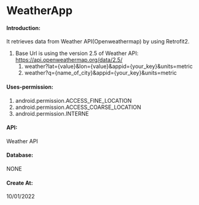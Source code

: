 # WeatherApp

#### Introduction:
It retrieves data from Weather API(Openweathermap) by using Retrofit2.
1. Base Url is using the version 2.5 of Weather API: https://api.openweathermap.org/data/2.5/
   1. weather?lat={value}&lon={value}&appid={your_key}&units=metric
   2. weather?q={name_of_city}&appid={your_key}&units=metric
   
#### Uses-permission:
1. android.permission.ACCESS_FINE_LOCATION
2. android.permission.ACCESS_COARSE_LOCATION
3. android.permission.INTERNE

#### API:
Weather API

#### Database:
NONE

#### Create At:
10/01/2022
